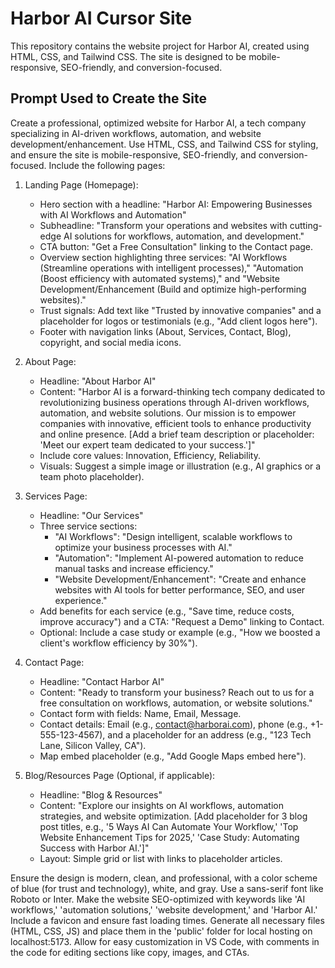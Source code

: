 # Harbor AI Cursor Site

This repository contains the website project for Harbor AI, created using HTML, CSS, and Tailwind CSS. The site is designed to be mobile-responsive, SEO-friendly, and conversion-focused.

## Prompt Used to Create the Site

Create a professional, optimized website for Harbor AI, a tech company specializing in AI-driven workflows, automation, and website development/enhancement. Use HTML, CSS, and Tailwind CSS for styling, and ensure the site is mobile-responsive, SEO-friendly, and conversion-focused. Include the following pages:

1. Landing Page (Homepage):
   - Hero section with a headline: "Harbor AI: Empowering Businesses with AI Workflows and Automation"
   - Subheadline: "Transform your operations and websites with cutting-edge AI solutions for workflows, automation, and development."
   - CTA button: "Get a Free Consultation" linking to the Contact page.
   - Overview section highlighting three services: "AI Workflows (Streamline operations with intelligent processes)," "Automation (Boost efficiency with automated systems)," and "Website Development/Enhancement (Build and optimize high-performing websites)."
   - Trust signals: Add text like "Trusted by innovative companies" and a placeholder for logos or testimonials (e.g., "Add client logos here").
   - Footer with navigation links (About, Services, Contact, Blog), copyright, and social media icons.

2. About Page:
   - Headline: "About Harbor AI"
   - Content: "Harbor AI is a forward-thinking tech company dedicated to revolutionizing business operations through AI-driven workflows, automation, and website solutions. Our mission is to empower companies with innovative, efficient tools to enhance productivity and online presence. [Add a brief team description or placeholder: 'Meet our expert team dedicated to your success.']"
   - Include core values: Innovation, Efficiency, Reliability.
   - Visuals: Suggest a simple image or illustration (e.g., AI graphics or a team photo placeholder).

3. Services Page:
   - Headline: "Our Services"
   - Three service sections:
     - "AI Workflows": "Design intelligent, scalable workflows to optimize your business processes with AI."
     - "Automation": "Implement AI-powered automation to reduce manual tasks and increase efficiency."
     - "Website Development/Enhancement": "Create and enhance websites with AI tools for better performance, SEO, and user experience."
   - Add benefits for each service (e.g., "Save time, reduce costs, improve accuracy") and a CTA: "Request a Demo" linking to Contact.
   - Optional: Include a case study or example (e.g., "How we boosted a client's workflow efficiency by 30%").

4. Contact Page:
   - Headline: "Contact Harbor AI"
   - Content: "Ready to transform your business? Reach out to us for a free consultation on workflows, automation, or website solutions."
   - Contact form with fields: Name, Email, Message.
   - Contact details: Email (e.g., contact@harborai.com), phone (e.g., +1-555-123-4567), and a placeholder for an address (e.g., "123 Tech Lane, Silicon Valley, CA").
   - Map embed placeholder (e.g., "Add Google Maps embed here").

5. Blog/Resources Page (Optional, if applicable):
   - Headline: "Blog & Resources"
   - Content: "Explore our insights on AI workflows, automation strategies, and website optimization. [Add placeholder for 3 blog post titles, e.g., '5 Ways AI Can Automate Your Workflow,' 'Top Website Enhancement Tips for 2025,' 'Case Study: Automating Success with Harbor AI.']"
   - Layout: Simple grid or list with links to placeholder articles.

Ensure the design is modern, clean, and professional, with a color scheme of blue (for trust and technology), white, and gray. Use a sans-serif font like Roboto or Inter. Make the website SEO-optimized with keywords like 'AI workflows,' 'automation solutions,' 'website development,' and 'Harbor AI.' Include a favicon and ensure fast loading times. Generate all necessary files (HTML, CSS, JS) and place them in the 'public' folder for local hosting on localhost:5173. Allow for easy customization in VS Code, with comments in the code for editing sections like copy, images, and CTAs.